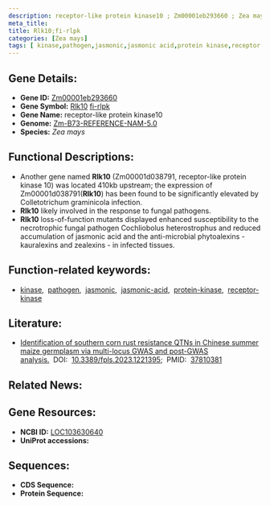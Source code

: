 ```yaml
---
description: receptor-like protein kinase10 ; Zm00001eb293660 ; Zea mays
meta_title:
title: Rlk10;fi-rlpk
categories: [Zea mays]
tags: [ kinase,pathogen,jasmonic,jasmonic acid,protein kinase,receptor kinase ]
---
```


## Gene Details:
- **Gene ID:**	[Zm00001eb293660](https://www.maizegdb.org/gene_center/gene/Zm00001eb293660)
- **Gene Symbol:** <u>Rlk10</u>&nbsp;<u>fi-rlpk</u>
- **Gene Name:** receptor-like protein kinase10
- **Genome:** [Zm-B73-REFERENCE-NAM-5.0](https://www.maizegdb.org/genome/assembly/Zm-B73-REFERENCE-NAM-5.0)
- **Species:** *Zea mays*

## Functional Descriptions:
   - Another gene named **Rlk10** (Zm00001d038791, receptor-like protein kinase 10) was located 410kb upstream; the expression of Zm00001d038791(**Rlk10**) has been found to be significantly elevated by Colletotrichum graminicola infection.
   - **Rlk10** likely involved in the response to fungal pathogens.
   - **Rlk10** loss-of-function mutants displayed enhanced susceptibility to the necrotrophic fungal pathogen Cochliobolus heterostrophus and reduced accumulation of jasmonic acid and the anti-microbial phytoalexins -kauralexins and zealexins - in infected tissues.

## Function-related keywords:
- [kinase](/tags/kinase/),&nbsp;&nbsp;[pathogen](/tags/pathogen/),&nbsp;&nbsp;[jasmonic](/tags/jasmonic/),&nbsp;&nbsp;[jasmonic-acid](/tags/jasmonic-acid/),&nbsp;&nbsp;[protein-kinase](/tags/protein-kinase/),&nbsp;&nbsp;[receptor-kinase](/tags/receptor-kinase/)

## Literature:
   - [Identification of southern corn rust resistance QTNs in Chinese summer maize germplasm via multi-locus GWAS and post-GWAS analysis.]( https://www.ncbi.nlm.nih.gov/pmc/articles/PMC10552154/)&nbsp;&nbsp;DOI:&nbsp;&nbsp;[10.3389/fpls.2023.1221395](https://www.ncbi.nlm.nih.gov/pmc/articles/PMC10552154/);&nbsp;&nbsp;PMID:&nbsp;&nbsp;[37810381](https://pubmed.ncbi.nlm.nih.gov/37810381/)

## Related News:

## Gene Resources:
- **NCBI ID:**  [LOC103630640](https://www.ncbi.nlm.nih.gov/gene/?term=LOC103630640)
- **UniProt accessions:** [](https://www.uniprot.org/uniprotkb//entry)



## Sequences:
- **CDS Sequence:**
- **Protein Sequence:**
